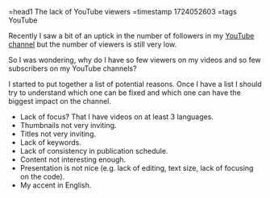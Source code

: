 =head1 The lack of YouTube viewers
=timestamp 1724052603
=tags YouTube

Recently I saw a bit of an uptick in the number of followers in my [YouTube channel](https://www.youtube.com/@CodeMaven) but the number of viewers is still very low.

So I was wondering, why do I have so few viewers on my videos and so few subscribers on my YouTube channels?

I started to put together a list of potential reasons. Once I have a list I should try to understand which one can be fixed and which one can have the biggest impact
on the channel.

* Lack of focus? That I have videos on at least 3 languages.
* Thumbnails not very inviting.
* Titles not very inviting.
* Lack of keywords.
* Lack of consistency in publication schedule.
* Content not interesting enough.
* Presentation is not nice (e.g. lack of editing, text size, lack of focusing on the code).
* My accent in English.

